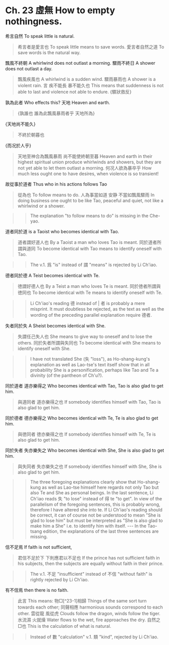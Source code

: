 # Ch. 23 虛無 How to empty nothingness.

希言自然
To speak little is natural.

> 希言者是愛言也
To speak little means to save words.
愛言者自然之道
To save words is the natural way.

飄風不終朝
A whirlwind does not outlast a morning.
驟雨不終日
A shower does not outlast a day.

> 飄風疾風也
A whirlwind is a sudden wind.
驟雨暴雨也
A shower is a violent rain.
言
疾不能長
暴不能久也
This means that
suddenness is not able to last 
and violence not able to endure.
{驟狀救反}

孰為此者
Who effects this?
天地
Heaven and earth.

> {孰誰也
誰為此飄風暴雨者乎
天地所為}

{天地尚不能久}

> 不終於朝暮也

{而况於人乎}

> 天地至神合為飄風暴雨
尚不能使終朝至暮
Heaven and earth in their highest spiritual union produce whirlwinds and showers,
but they are not yet able to let them outlast a morning.
何况人欲為暴卒乎
How much less ought one to have desires, when violence is so transient!

故從事於道者
Thus who in his actions follows Tao

> 從為也
To follow means to do.
人為事當如道
安静
不當如飄風驟雨
In doing business one ought to be like Tao,
peaceful and quiet,
not like a whirlwind or a shower.

>> The explanation "to follow means to do" is missing in the Che-yao.

道者同於道
is a Taoist who becomes identical with Tao.

> 道者謂好道人也
By a Taoist a man who loves Tao is meant.
同於道者所謂與道同
To become identical with Tao means to identify oneself with Tao.

>> The v.1. 爲 "is" instead of 謂 "means" is rejected by Li Ch'iao.

德者同於德
A Teist becomes identical with Te.

> 徳謂好德人也
By a Teist a man who loves Te is meant.
同於徳者所謂與徳同也
To become identical with Te means to identify oneself with Te.

>> Li Ch'iao's reading 德 instead of | 者 is probably a mere misprint.
It must doubtless be rejected, as the text as well as the wording
of the preceding parallel explanation require 德者.

失者同於失
A Sheist becomes identical with She.

> 失謂任己失人也
She means to give way to oneself and to lose the others.
同於失者所謂與失同也
To become identical with She means to identify oneself with She.

>> I have not translated She (失 "loss"),
as Ho-shang-kung's explanation as well as Lao-tse's text itself
show that in all probability She is a personification,
perhaps like Tao and Te a divinity (of the pantheon of Ch'u?).

同於道者
道亦樂得之
Who becomes identical with Tao,
Tao is also glad to get him.

> 與道同者
道亦樂得之也
If somebody identifies himself with Tao,
Tao is also glad to get him.

同於德者
德亦樂得之
Who becomes identical with Te,
Te is also glad to get him.

> 與徳同者
徳亦樂得之也
If somebody identifies himself with Te,
Te is also glad to get him.

同於失者
失亦樂失之
Who becomes identical with She,
She is also glad to get him.

> 與失同者
失亦樂失之也
If somebody identifies himself with She,
She is also glad to get him.

>> The three foregoing explanations clearly show that Ho-shang-kung
as well as Lao-tse himself here regards
not only Tao but also Te and She as personal beings.
In the last sentence, Li Ch'iao reads 失 "to lose" instead of 得 te "to get".
In view of the parallelism of the foregoing sentences,
this is probably wrong, therefore I have altered she into te.
If Li Ch'iao's reading should be correct,
it can of course not be understood to mean
"She is glad to lose him" but must be interpreted as
"She is also glad to make him a She" i.e. to identify him with itself.
--- In the Tao-tsang edition,
the explanations of the last three sentences are missing.

信不足焉
If faith is not sufficient,

> 君信不足於下
下則應君以不足也
If the prince has not sufficient faith in his subjects,
then the subjects are equally without faith in their prince.

>> The v.1. 不足 "insufficient" instead of 不信 "without faith"
is rightly rejected by Li Ch'iao.

有不信焉
then there is no faith.

> 此言
This means:
物□[^23-1]相歸
Things of the same sort turn towards each other;
同聲相應
harmonious sounds correspond to each other.
雲從龍
風從虎
Clouds follow the dragon,
winds follow the tiger.
水流濕
火就燥
Water flows to the wet,
fire approaches the dry.
自然之□也
This is the calculation of what is natural.

>> Instead of 數 "calculation" v.1. 類 "kind", rejected by Li Ch'iao.

